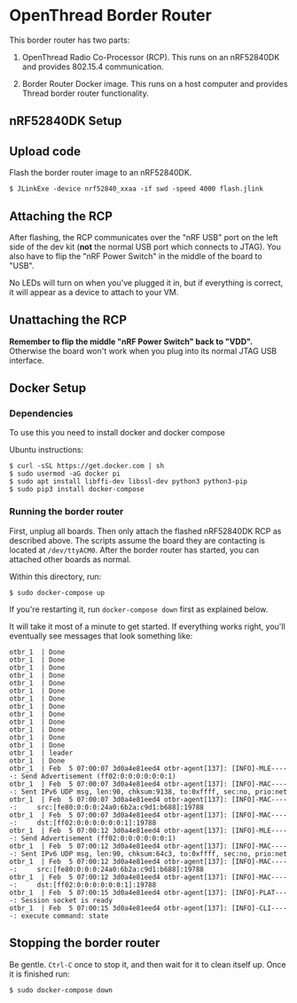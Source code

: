 OpenThread Border Router
========================

This border router has two parts:

 1. OpenThread Radio Co-Processor (RCP). This runs on an nRF52840DK and
    provides 802.15.4 communication.

 2. Border Router Docker image. This runs on a host computer and provides
    Thread border router functionality.

## nRF52840DK Setup

## Upload code

Flash the border router image to an nRF52840DK.

```shell
$ JLinkExe -device nrf52840_xxaa -if swd -speed 4000 flash.jlink
```

## Attaching the RCP

After flashing, the RCP communicates over the "nRF USB" port on the left side
of the dev kit (**not** the normal USB port which connects to JTAG). You also
have to flip the "nRF Power Switch" in the middle of the board to "USB".

No LEDs will turn on when you've plugged it in, but if everything is correct,
it will appear as a device to attach to your VM.

## Unattaching the RCP

**Remember to flip the middle "nRF Power Switch" back to "VDD".** Otherwise the
board won't work when you plug into its normal JTAG USB interface.


## Docker Setup

### Dependencies

To use this you need to install docker and docker compose

Ubuntu instructions:

```shell
$ curl -sSL https://get.docker.com | sh
$ sudo usermod -aG docker pi
$ sudo apt install libffi-dev libssl-dev python3 python3-pip
$ sudo pip3 install docker-compose
```

### Running the border router

First, unplug all boards. Then only attach the flashed nRF52840DK RCP as
described above. The scripts assume the board they are contacting is located at
`/dev/ttyACM0`. After the border router has started, you can attached other
boards as normal.

Within this directory, run:

```shell
$ sudo docker-compose up
```

If you're restarting it, run `docker-compose down` first as explained below.

It will take it most of a minute to get started. If everything works right,
you'll eventually see messages that look something like:

```
otbr_1  | Done
otbr_1  | Done
otbr_1  | Done
otbr_1  | Done
otbr_1  | Done
otbr_1  | Done
otbr_1  | Done
otbr_1  | Done
otbr_1  | Done
otbr_1  | Done
otbr_1  | Done
otbr_1  | Done
otbr_1  | Done
otbr_1  | leader
otbr_1  | Done
otbr_1  | Feb  5 07:00:07 3d0a4e81eed4 otbr-agent[137]: [INFO]-MLE-----: Send Advertisement (ff02:0:0:0:0:0:0:1)
otbr_1  | Feb  5 07:00:07 3d0a4e81eed4 otbr-agent[137]: [INFO]-MAC-----: Sent IPv6 UDP msg, len:90, chksum:9138, to:0xffff, sec:no, prio:net
otbr_1  | Feb  5 07:00:07 3d0a4e81eed4 otbr-agent[137]: [INFO]-MAC-----:     src:[fe80:0:0:0:24a0:6b2a:c9d1:b688]:19788
otbr_1  | Feb  5 07:00:07 3d0a4e81eed4 otbr-agent[137]: [INFO]-MAC-----:     dst:[ff02:0:0:0:0:0:0:1]:19788
otbr_1  | Feb  5 07:00:12 3d0a4e81eed4 otbr-agent[137]: [INFO]-MLE-----: Send Advertisement (ff02:0:0:0:0:0:0:1)
otbr_1  | Feb  5 07:00:12 3d0a4e81eed4 otbr-agent[137]: [INFO]-MAC-----: Sent IPv6 UDP msg, len:90, chksum:64c3, to:0xffff, sec:no, prio:net
otbr_1  | Feb  5 07:00:12 3d0a4e81eed4 otbr-agent[137]: [INFO]-MAC-----:     src:[fe80:0:0:0:24a0:6b2a:c9d1:b688]:19788
otbr_1  | Feb  5 07:00:12 3d0a4e81eed4 otbr-agent[137]: [INFO]-MAC-----:     dst:[ff02:0:0:0:0:0:0:1]:19788
otbr_1  | Feb  5 07:00:15 3d0a4e81eed4 otbr-agent[137]: [INFO]-PLAT----: Session socket is ready
otbr_1  | Feb  5 07:00:15 3d0a4e81eed4 otbr-agent[137]: [INFO]-CLI-----: execute command: state 
```


## Stopping the border router

Be gentle. `Ctrl-C` once to stop it, and then wait for it to clean itself up.
Once it is finished run:

```shell
$ sudo docker-compose down
```

